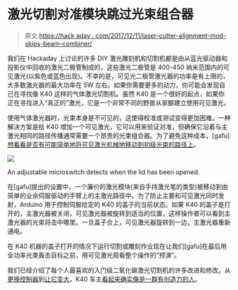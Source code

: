 # 激光切割对准模块跳过光束组合器

> 原文:[https://hack aday . com/2017/12/11/laser-cutter-alignment-mod-skips-beam-combiner/](https://hackaday.com/2017/12/11/laser-cutter-alignment-mod-skips-beam-combiner/)

我们在 Hackaday 上讨论的许多 DIY 激光雕刻机和切割机都是由从蓝光驱动器和投影仪中回收的激光二极管制成的，这些激光二极管是 400-450 纳米范围内的可见激光(以紫色或蓝色出现)。不幸的是，可见光二极管激光器的功率是有上限的，大多数激光器的最大功率在 5W 左右。如果你需要更多的动力，你可能会发现自己在寻找像 K40 这样的气体激光切割机。虽然 K40 是一个很好的起点，如果你正在寻找进入“真正的”激光，它是一个非常不同的野兽从家酿建立使用可见激光。

使用气体激光器时，光束本身是不可见的，这使得校准或测试变得更加困难。一种解决方案是给 K40 增加一个可见激光，它可以用来验证对准，但确保它沿着与主激光相同的路径传播通常需要一个昂贵的光束组合器。为了避免这种成本，[gafu] [想看看是否有可能简单地将可见激光机械地移动到初级光束的路径上](https://translate.google.com/translate?sl=auto&tl=en&js=y&prev=_t&hl=en&ie=UTF-8&u=http://blog.gafu.de/?p=1579)。

[![](../Images/b6c930f081a8606f4dc18e1cc51d07fe.png)](https://hackaday.com/wp-content/uploads/2017/12/k40vis_detail.jpg)

An adjustable microswitch detects when the lid has been opened.

在[gafu]提出的设置中，一个廉价的激光模块(来自手持激光笔的类型)被移动到由简单的业余伺服驱动的手臂上的主激光路径中。为了防止主要和可见激光同时发射，Arduino 用于控制伺服给定的 K40 的盖子的当前状态。如果 K40 的盖子是打开的，主激光器被关闭，可见激光器被旋转到适当的位置，这样操作者可以看到主激光器的光束将击中哪里。一旦盖子合上，可见激光器旋转到一边，主激光器重新通电。

在 K40 机器的盖子打开的情况下运行切割或雕刻作业现在让我们[gafu]在最后用全功率光束轰击目标之前，用可见激光观看整个操作的“预演”。

我们已经介绍了每个人最喜欢的入门级二氧化碳激光切割机的许多改进和修改。从[更换控制器](https://hackaday.com/2017/06/10/drop-in-controller-for-ebay-k40-laser-engraver-gets-results/)到[让它变大](https://hackaday.com/2017/04/24/laser-surgery-expanding-the-bed-of-a-cheap-chinese-laser-cutter/)，K40 车主[看起来确实像是一群有创造力的人](https://hackaday.com/2017/11/22/hacking-a-k40-laser-cutter/)。